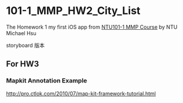 101-1_MMP_HW2_City_List
=======================
The Homework 1 my first iOS app from [NTU101-1 MMP Course](http://ntumpp.sodas.tw/)
by NTU Michael Hsu

storyboard 版本

## For HW3
### Mapkit Annotation Example
http://pro.ctlok.com/2010/07/map-kit-framework-tutorial.html